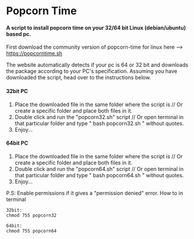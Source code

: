 # Popcorn Time
#### A script to install popcorn time on your 32/64 bit Linux (debian/ubuntu) based pc.

First download the community version of popcorn-time for linux here --> https://popcorntime.sh

The website automatically detects if your pc is 64 or 32 bit and downloads the package according to your PC's specification.
Assuming you have downloaded the script, head over to the instructions below.


#### 32bit PC
1. Place the downloaded file in the same folder where the script is // Or create a specific folder and place both files in it.
2. Double click and run the "popcorn32.sh" script // Or open terminal in that particular folder and type " bash popcorn32.sh " without quotes.
3. Enjoy...

#### 64bit PC
1. Place the downloaded file in the same folder where the script is // Or create a specific folder and place both files in it.
2. Double click and run the "popcorn64.sh" script // Or open terminal in that particular folder and type " bash popcorn64.sh " without quotes.
3. Enjoy...

P.S: Enable permissions if it gives a "permission denied" error.
How to in terminal
```
32bit:
chmod 755 popcorn32

64bit:
chmod 755 popcorn64

```
